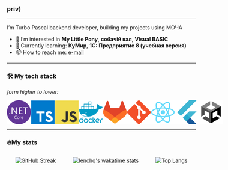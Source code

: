 ### priv)

----

I’m Turbo Pascal backend developer, building my projects using МОЧА
- 👀 I’m interested in **My Little Pony**, **собачiй кал**, **Visual BASIC**
- 🌱 Currently learning: **КуМир**, **1С: Предприятие 8 (учебная версия)**
- 📫 How to reach me: [e-mail](mailto:sfagnumsky@ya.ru "sfagnumsky@ya.ru")

----

### 🛠 My tech stack
*form higher to lower:*
<div style="display:flex; flex-direction:row; justify-content:space-around; width:100%;">
<img alt=".NET" title=".NET" src="https://raw.githubusercontent.com/devicons/devicon/master/icons/dotnetcore/dotnetcore-original.svg" width="64"/>
<img alt="Typescript" title="Typescipt" src="https://raw.githubusercontent.com/devicons/devicon/master/icons/typescript/typescript-original.svg" width="64" />
<img alt="Javascript" title="Javascript" src="https://raw.githubusercontent.com/devicons/devicon/master/icons/javascript/javascript-original.svg" width="64" />
<img alt="Docker" title="Docker" src="https://raw.githubusercontent.com/devicons/devicon/master/icons/docker/docker-plain-wordmark.svg" width="64" />
<img alt="DevOps" title="DevOps" src="https://raw.githubusercontent.com/devicons/devicon/master/icons/gitlab/gitlab-original.svg" width="64" />
<img alt="Git"" title="Git" src="https://raw.githubusercontent.com/devicons/devicon/master/icons/git/git-plain.svg" width="64" />
<img alt="React" title="React" src="https://raw.githubusercontent.com/devicons/devicon/master/icons/react/react-original.svg" width="64" />
<img alt="Flutter" title="Flutter" src="https://raw.githubusercontent.com/devicons/devicon/master/icons/flutter/flutter-original.svg" width="64" />
<img alt="Unity" title="Unity" src="https://raw.githubusercontent.com/devicons/devicon/master/icons/unity/unity-original.svg" width="64" />
</div>

-----

### 🔥My stats

<div style="display:flex; flex-direction:row; justify-content:space-around; width:100%;">

[![GitHub Streak](https://streak-stats.demolab.com?user=lenchq&theme=gruvbox&border_radius=5.2&locale=ru)](https://git.io/streak-stats)

<!--[![Lenchq Stats](https://github-readme-stats.vercel.app/api?username=lenchq&hide=issues&count_private=true&show_icons=true&theme=gruvbox)](https://github.com/anuraghazra/github-readme-stats)-->
[![lenchq's wakatime stats](https://github-readme-stats.vercel.app/api/wakatime?username=lenchq)](https://github.com/anuraghazra/github-readme-stats)
  
[![Top Langs](https://github-readme-stats.vercel.app/api/top-langs/?username=lenchq&layout=compact&theme=gruvbox&langs_count=7)](https://github.com/anuraghazra/github-readme-stats)
  
  </div>
